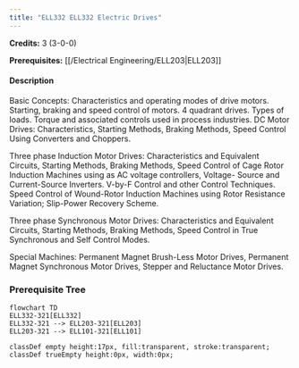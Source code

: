 ```yaml
---
title: "ELL332 ELL332 Electric Drives"
---
```

**Credits:** 3 (3-0-0)

**Prerequisites:** [[/Electrical Engineering/ELL203|ELL203]]

#### Description
Basic Concepts: Characteristics and operating modes of drive motors. Starting, braking and speed control of motors. 4 quadrant drives. Types of loads. Torque and associated controls used in process industries. DC Motor Drives: Characteristics, Starting Methods, Braking Methods, Speed Control Using Converters and Choppers.

Three phase Induction Motor Drives: Characteristics and Equivalent Circuits, Starting Methods, Braking Methods, Speed Control of Cage Rotor Induction Machines using as AC voltage controllers, Voltage- Source and Current-Source Inverters. V-by-F Control and other Control Techniques. Speed Control of Wound-Rotor Induction Machines using Rotor Resistance Variation; Slip-Power Recovery Scheme.

Three phase Synchronous Motor Drives: Characteristics and Equivalent Circuits, Starting Methods, Braking Methods, Speed Control in True Synchronous and Self Control Modes.

Special Machines: Permanent Magnet Brush-Less Motor Drives, Permanent Magnet Synchronous Motor Drives, Stepper and Reluctance Motor Drives.

### Prerequisite Tree

```mermaid
flowchart TD
ELL332-321[ELL332]
ELL332-321 --> ELL203-321[ELL203]
ELL203-321 --> ELL101-321[ELL101]

classDef empty height:17px, fill:transparent, stroke:transparent;
classDef trueEmpty height:0px, width:0px;
```